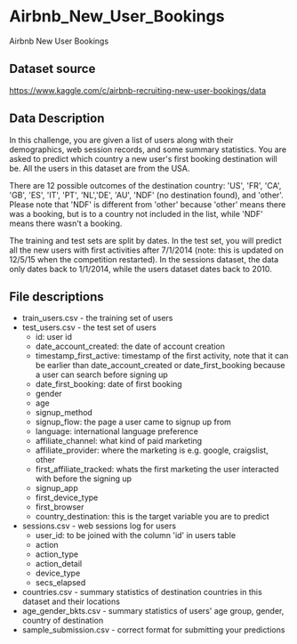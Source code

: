 # Airbnb_New_User_Bookings
Airbnb New User Bookings

## Dataset source
https://www.kaggle.com/c/airbnb-recruiting-new-user-bookings/data

## Data Description
In this challenge, you are given a list of users along with their demographics, web session records, and some summary statistics. You are asked to predict which country a new user's first booking destination will be. All the users in this dataset are from the USA.

There are 12 possible outcomes of the destination country: 'US', 'FR', 'CA', 'GB', 'ES', 'IT', 'PT', 'NL','DE', 'AU', 'NDF' (no destination found), and 'other'. Please note that 'NDF' is different from 'other' because 'other' means there was a booking, but is to a country not included in the list, while 'NDF' means there wasn't a booking.

The training and test sets are split by dates. In the test set, you will predict all the new users with first activities after 7/1/2014 (note: this is updated on 12/5/15 when the competition restarted). In the sessions dataset, the data only dates back to 1/1/2014, while the users dataset dates back to 2010. 

## File descriptions
- train_users.csv - the training set of users
- test_users.csv - the test set of users
    - id: user id
    - date_account_created: the date of account creation
    - timestamp_first_active: timestamp of the first activity, note that it can be earlier than date_account_created or date_first_booking because a user can search before signing up
    - date_first_booking: date of first booking
    - gender
    - age
    - signup_method
    - signup_flow: the page a user came to signup up from
    - language: international language preference
    - affiliate_channel: what kind of paid marketing
    - affiliate_provider: where the marketing is e.g. google, craigslist, other
    - first_affiliate_tracked: whats the first marketing the user interacted with before the signing up
    - signup_app
    - first_device_type
    - first_browser
    - country_destination: this is the target variable you are to predict
- sessions.csv - web sessions log for users
    - user_id: to be joined with the column 'id' in users table
    - action
    - action_type
    - action_detail
    - device_type
    - secs_elapsed
- countries.csv - summary statistics of destination countries in this dataset and their locations
- age_gender_bkts.csv - summary statistics of users' age group, gender, country of destination
- sample_submission.csv - correct format for submitting your predictions

